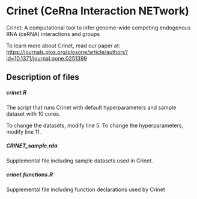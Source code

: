 # Crinet (CeRna Interaction NETwork)
Crinet: A computational tool to infer genome-wide competing endogenous RNA (ceRNA) interactions and groups

To learn more about Crinet, read our paper at: https://journals.plos.org/plosone/article/authors?id=10.1371/journal.pone.0251399

## Description of files
##### crinet.R
The script that runs Crinet with default hyperparameters and sample dataset with 10 cores.

To change the datasets, modify line 5. To change the hyperparameters, modify line 11.

##### CRINET_sample.rda
Supplemental file including sample datasets used in Crinet.
##### crinet.functions.R
Supplemental file including function declarations used by Crinet

